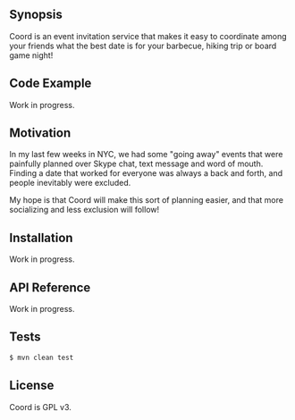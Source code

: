 ## Synopsis

Coord is an event invitation service that makes it easy to coordinate among your friends what the best date is for your barbecue, hiking trip or board game night!

## Code Example

Work in progress.

<!---
Show what the library does as concisely as possible, developers should be able to figure out **how** your project solves their problem by looking at the code example. Make sure the API you are showing off is obvious, and that your code is short and concise.
--->

## Motivation

In my last few weeks in NYC, we had some "going away" events that were painfully planned over Skype chat, text message and word of mouth. Finding a date that worked for everyone was always a back and forth, and people inevitably were excluded.

My hope is that Coord will make this sort of planning easier, and that more socializing and less exclusion will follow!

<!---
A short description of the motivation behind the creation and maintenance of the project. This should explain **why** the project exists.
--->

## Installation

Work in progress.

<!---
Provide code examples and explanations of how to get the project.
--->

## API Reference

Work in progress.

<!---
Depending on the size of the project, if it is small and simple enough the reference docs can be added to the README. For medium size to larger projects it is important to at least provide a link to where the API reference docs live.
--->

## Tests

```bash
$ mvn clean test
```

## License

Coord is GPL v3.

<!---
SMS
	Twilio
E-mail
	SendGrid
	Mandrill
	Mailgun
	Postmark

Get rid of EventsList class, if possible.
--->
